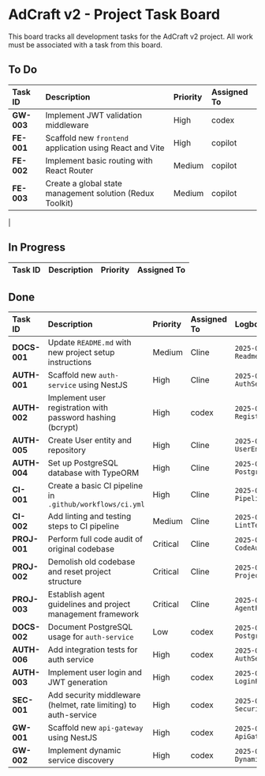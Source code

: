 # AdCraft v2 - Project Task Board

This board tracks all development tasks for the AdCraft v2 project. All work must be associated with a task from this board.

## To Do

| Task ID      | Description                                               | Priority | Assigned To |
| :----------- | :-------------------------------------------------------- | :------- | :---------- |
| **GW-003**   | Implement JWT validation middleware                       | High     | codex       |
| **FE-001**   | Scaffold new `frontend` application using React and Vite  | High     | copilot     |
| **FE-002**   | Implement basic routing with React Router                 | Medium   | copilot     |
| **FE-003**   | Create a global state management solution (Redux Toolkit) | Medium   | copilot     |

|

## In Progress

| Task ID | Description | Priority | Assigned To |
| :------ | :---------- | :------- | :---------- |

## Done

| Task ID      | Description                                                 | Priority | Assigned To | Logbook Entry                                |
| :----------- | :---------------------------------------------------------- | :------- | :---------- | :------------------------------------------- |
| **DOCS-001** | Update `README.md` with new project setup instructions      | Medium   | Cline       | `2025-07-03-DOCS-001-ReadmeUpdate.md`        |
| **AUTH-001** | Scaffold new `auth-service` using NestJS                    | High     | Cline       | `2025-07-05-AUTH-001-AuthServiceScaffold.md` |
| **AUTH-002** | Implement user registration with password hashing (bcrypt)  | High     | codex       | `2025-07-04-AUTH-002-User-Registration.md`   |
| **AUTH-005** | Create User entity and repository                           | High     | Cline       | `2025-07-03-AUTH-005-UserEntity.md`          |
| **AUTH-004** | Set up PostgreSQL database with TypeORM                     | High     | Cline       | `2025-07-05-AUTH-004-PostgresSetupFixed.md`  |
| **CI-001**   | Create a basic CI pipeline in `.github/workflows/ci.yml`    | High     | Cline       | `2025-07-03-CI-001-PipelineSetup.md`         |
| **CI-002**   | Add linting and testing steps to CI pipeline                | Medium   | Cline       | `2025-07-03-CI-002-LintTestSteps.md`         |
| **PROJ-001** | Perform full code audit of original codebase                | Critical | Cline       | `2025-07-03-PROJ-001-CodeAudit.md`           |
| **PROJ-002** | Demolish old codebase and reset project structure           | Critical | Cline       | `2025-07-03-PROJ-002-ProjectReset.md`        |
| **PROJ-003** | Establish agent guidelines and project management framework | Critical | Cline       | `2025-07-03-PROJ-003-AgentFramework.md`      |
| **DOCS-002** | Document PostgreSQL usage for `auth-service`                | Low      | codex       | `2025-07-05-DOCS-002-PostgresUpdate.md`      |
| **AUTH-006** | Add integration tests for auth service                      | High     | codex       | `2025-07-05-AUTH-006-AuthServiceE2E.md`      |
| **AUTH-003** | Implement user login and JWT generation | High | codex | `2025-07-06-AUTH-003-LoginFlow.md` |
| **SEC-001** | Add security middleware (helmet, rate limiting) to auth-service | High | codex | `2025-07-06-SEC-001-SecurityMiddleware.md` |
| **GW-001** | Scaffold new `api-gateway` using NestJS | High | codex | `2025-07-06-GW-001-ApiGatewayScaffold.md` |
| **GW-002** | Implement dynamic service discovery | High | codex | `2025-07-06-GW-002-DynamicServiceDiscovery.md` |
